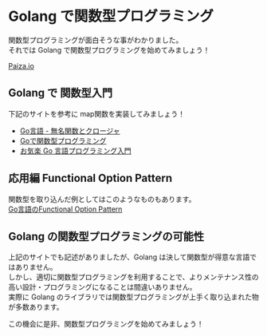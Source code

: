 # Golang で関数型プログラミング
関数型プログラミングが面白そうな事がわかりました。  
それでは Golang で関数型プログラミングを始めてみましょう！  
  
[Paiza.io](https://paiza.io/)

## Golang で 関数型入門
下記のサイトを参考に map関数を実装してみましょう！  
- [Go言語 - 無名関数とクロージャ](http://d.hatena.ne.jp/hake/20150927/p1)
- [Goで関数型プログラミング](https://qiita.com/taksatou@github/items/d721a62158f554b8e399)
- [お気楽 Go 言語プログラミング入門](http://www.geocities.jp/m_hiroi/golang/abcgo05.html)

## 応用編 Functional Option Pattern
関数型を取り込んだ例としてはこのようなものもあります。  
[Go言語のFunctional Option Pattern](https://qiita.com/weloan/items/56f1c7792088b5ede136)

## Golang の関数型プログラミングの可能性
上記のサイトでも記述がありましたが、Golang は決して関数型が得意な言語ではありません。  
しかし、適切に関数型プログラミングを利用することで、よりメンテナンス性の高い設計・プログラミングになることは間違いありません。  
実際に Golang のライブラリでは関数型プログラミングが上手く取り込まれた物が多数あります。  
  
この機会に是非、関数型プログラミングを始めてみましょう！
